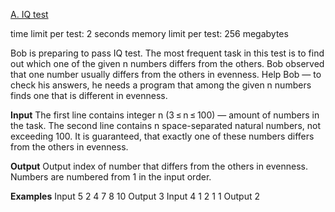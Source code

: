 [A. IQ test](https://codeforces.com/problemset/problem/25/A)

time limit per test: 2 seconds
memory limit per test: 256 megabytes

Bob is preparing to pass IQ test. The most frequent task in this test is to find out which one of the given n numbers differs from the others. Bob observed that one number usually differs from the others in evenness. Help Bob — to check his answers, he needs a program that among the given n numbers finds one that is different in evenness.

**Input**
The first line contains integer n (3 ≤ n ≤ 100) — amount of numbers in the task. The second line contains n space-separated natural numbers, not exceeding 100. It is guaranteed, that exactly one of these numbers differs from the others in evenness.

**Output**
Output index of number that differs from the others in evenness. Numbers are numbered from 1 in the input order.

**Examples**
Input
5
2 4 7 8 10
Output
3
Input
4
1 2 1 1
Output
2
